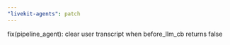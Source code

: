 ```yaml
---
"livekit-agents": patch
---
```


fix(pipeline_agent): clear user transcript when before_llm_cb returns false
